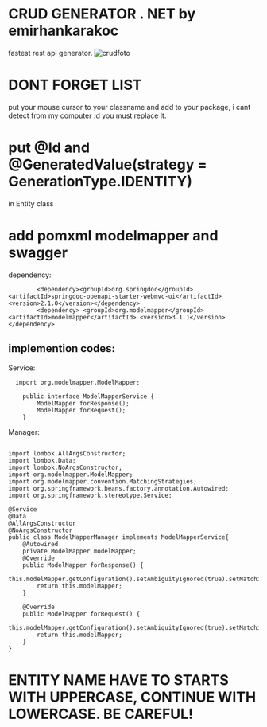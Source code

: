 # CRUD GENERATOR . NET by emirhankarakoc
fastest rest api generator.
![crudfoto](https://github.com/emirhankarakoc/crudgenerator/assets/101813995/1002c19e-dfbd-48dd-8782-b41a581f1af1)

# DONT FORGET LIST
put your mouse cursor to your classname and add to your package, i cant detect from my computer :d you must replace it.

# put @Id and     @GeneratedValue(strategy = GenerationType.IDENTITY)
in Entity class

# add pomxml modelmapper and swagger
dependency:
```
		<dependency><groupId>org.springdoc</groupId><artifactId>springdoc-openapi-starter-webmvc-ui</artifactId><version>2.1.0</version></dependency>
		<dependency> <groupId>org.modelmapper</groupId><artifactId>modelmapper</artifactId> <version>3.1.1</version> </dependency>
```

## implemention codes:
Service:
```
  import org.modelmapper.ModelMapper;

    public interface ModelMapperService {
        ModelMapper forResponse();
        ModelMapper forRequest();
    }
```
Manager:
```

import lombok.AllArgsConstructor;
import lombok.Data;
import lombok.NoArgsConstructor;
import org.modelmapper.ModelMapper;
import org.modelmapper.convention.MatchingStrategies;
import org.springframework.beans.factory.annotation.Autowired;
import org.springframework.stereotype.Service;

@Service
@Data
@AllArgsConstructor
@NoArgsConstructor
public class ModelMapperManager implements ModelMapperService{
    @Autowired
    private ModelMapper modelMapper;
    @Override
    public ModelMapper forResponse() {
        this.modelMapper.getConfiguration().setAmbiguityIgnored(true).setMatchingStrategy(MatchingStrategies.LOOSE);
        return this.modelMapper;
    }

    @Override
    public ModelMapper forRequest() {
        this.modelMapper.getConfiguration().setAmbiguityIgnored(true).setMatchingStrategy(MatchingStrategies.STANDARD);
        return this.modelMapper;
    }
}
```
# ENTITY NAME HAVE TO STARTS WITH UPPERCASE, CONTINUE WITH LOWERCASE. BE CAREFUL!

